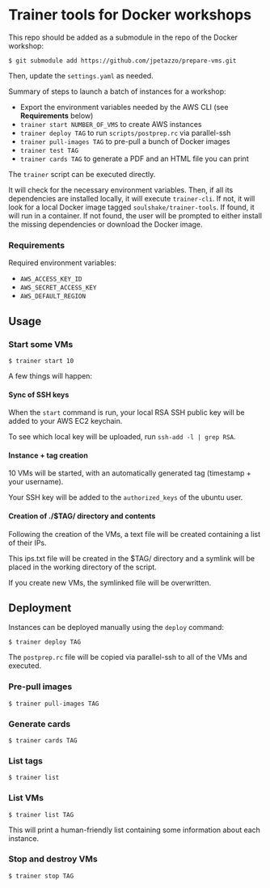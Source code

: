 # Trainer tools for Docker workshops

This repo should be added as a submodule in the repo of the Docker workshop:

    $ git submodule add https://github.com/jpetazzo/prepare-vms.git

Then, update the `settings.yaml` as needed.

Summary of steps to launch a batch of instances for a workshop:

* Export the environment variables needed by the AWS CLI (see **Requirements** below)
* `trainer start NUMBER_OF_VMS` to create AWS instances
* `trainer deploy TAG` to run `scripts/postprep.rc` via parallel-ssh
* `trainer pull-images TAG` to pre-pull a bunch of Docker images 
* `trainer test TAG`
* `trainer cards TAG` to generate a PDF and an HTML file you can print

The `trainer` script can be executed directly.

It will check for the necessary environment variables. Then, if all its dependencies are installed
locally, it will execute `trainer-cli`. If not, it will look for a local Docker image
tagged `soulshake/trainer-tools`. If found, it will run in a container. If not found,
the user will be prompted to either install the missing dependencies or download
the Docker image.

### Requirements

Required environment variables:

* `AWS_ACCESS_KEY_ID`
* `AWS_SECRET_ACCESS_KEY`
* `AWS_DEFAULT_REGION`

## Usage

### Start some VMs

    $ trainer start 10

A few things will happen:

#### Sync of SSH keys

When the `start` command is run, your local RSA SSH public key will be added to your AWS EC2 keychain.

To see which local key will be uploaded, run `ssh-add -l | grep RSA`.

#### Instance + tag creation

10 VMs will be started, with an automatically generated tag (timestamp + your username).

Your SSH key will be added to the `authorized_keys` of the ubuntu user.

#### Creation of ./$TAG/ directory and contents

Following the creation of the VMs, a text file will be created containing a list of their IPs.

This ips.txt file will be created in the $TAG/ directory and a symlink will be placed in the working directory of the script.

If you create new VMs, the symlinked file will be overwritten.

## Deployment

Instances can be deployed manually using the `deploy` command:

    $ trainer deploy TAG

The `postprep.rc` file will be copied via parallel-ssh to all of the VMs and executed.

### Pre-pull images

    $ trainer pull-images TAG

### Generate cards

    $ trainer cards TAG

### List tags

    $ trainer list

### List VMs

    $ trainer list TAG

This will print a human-friendly list containing some information about each instance.

### Stop and destroy VMs

    $ trainer stop TAG


